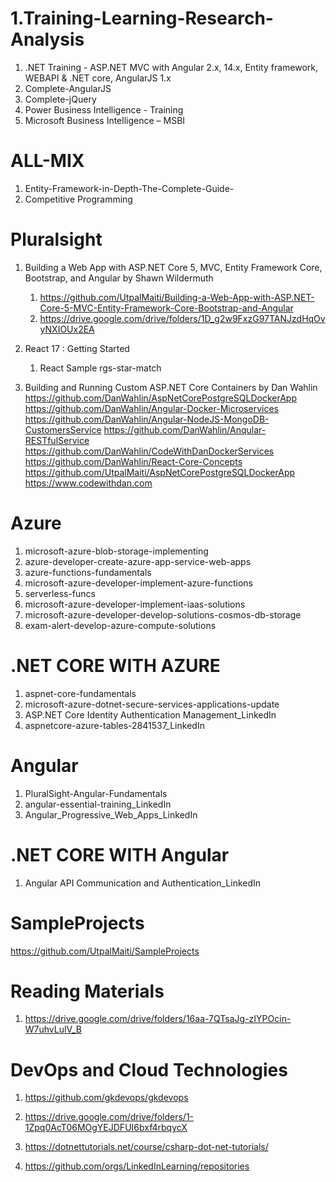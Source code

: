 # 1.Training-Learning-Research-Analysis
1. .NET Training - ASP.NET MVC with Angular 2.x, 14.x, Entity framework, WEBAPI & .NET core, AngularJS 1.x
2. Complete-AngularJS
3. Complete-jQuery
4. Power Business Intelligence - Training
5. Microsoft Business Intelligence – MSBI  

# ALL-MIX
1. Entity-Framework-in-Depth-The-Complete-Guide-
2. Competitive Programming

# Pluralsight
1. Building a Web App with ASP.NET Core 5, MVC, Entity Framework Core, Bootstrap, and Angular by Shawn Wildermuth
    1. https://github.com/UtpalMaiti/Building-a-Web-App-with-ASP.NET-Core-5-MVC-Entity-Framework-Core-Bootstrap-and-Angular
    2. https://drive.google.com/drive/folders/1D_g2w9FxzG97TANJzdHqOvyNXIOUx2EA

2. React 17 : Getting Started
    1. React Sample rgs-star-match

3. Building and Running Custom ASP.NET Core Containers by Dan Wahlin
        https://github.com/DanWahlin/AspNetCorePostgreSQLDockerApp
        https://github.com/DanWahlin/Angular-Docker-Microservices
        https://github.com/DanWahlin/Angular-NodeJS-MongoDB-CustomersService
        https://github.com/DanWahlin/Anqular-RESTfulService
        https://github.com/DanWahlin/CodeWithDanDockerServices
        https://github.com/DanWahlin/React-Core-Concepts
        https://github.com/UtpalMaiti/AspNetCorePostgreSQLDockerApp
        https://www.codewithdan.com


# Azure

1. microsoft-azure-blob-storage-implementing
2. azure-developer-create-azure-app-service-web-apps
3. azure-functions-fundamentals
4. microsoft-azure-developer-implement-azure-functions
5. serverless-funcs
6. microsoft-azure-developer-implement-iaas-solutions
7. microsoft-azure-developer-develop-solutions-cosmos-db-storage
8. exam-alert-develop-azure-compute-solutions

# .NET CORE WITH AZURE

1. aspnet-core-fundamentals
2. microsoft-azure-dotnet-secure-services-applications-update
3. ASP.NET Core Identity Authentication Management_LinkedIn
4. aspnetcore-azure-tables-2841537_LinkedIn

# Angular

1. PluralSight-Angular-Fundamentals
2. angular-essential-training_LinkedIn
3. Angular_Progressive_Web_Apps_LinkedIn

# .NET CORE WITH Angular

1. Angular API Communication and Authentication_LinkedIn

# SampleProjects
https://github.com/UtpalMaiti/SampleProjects

# Reading Materials
1. https://drive.google.com/drive/folders/16aa-7QTsaJg-zIYPOcin-W7uhvLulV_B

# DevOps and Cloud Technologies
1. https://github.com/gkdevops/gkdevops
2. https://drive.google.com/drive/folders/1-1Zpq0AcT06MOgYEJDFUI6bxf4rbqycX

1. https://dotnettutorials.net/course/csharp-dot-net-tutorials/
2. https://github.com/orgs/LinkedInLearning/repositories

    



        


